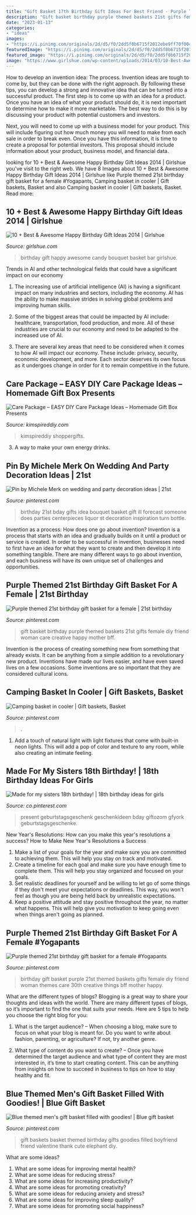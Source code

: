 ```yaml
---
title: "Gift Basket 17th Birthday Gift Ideas For Best Friend - Purple Themed 21st Birthday Gift Basket For A Female #yogapants"
description: "Gift basket birthday purple themed baskets 21st gifts female diy friend woman care creative happy mother bff"
date: "2023-01-13"
categories:
- "ideas"
images:
- "https://i.pinimg.com/originals/2d/d5/f0/2dd5f0b6715f2012ebe9ff70f0046859.jpg"
featuredImage: "https://i.pinimg.com/originals/2d/d5/f0/2dd5f0b6715f2012ebe9ff70f0046859.jpg"
featured_image: "https://i.pinimg.com/originals/2d/d5/f0/2dd5f0b6715f2012ebe9ff70f0046859.jpg"
image: "https://www.girlshue.com/wp-content/uploads/2014/03/10-Best-Awesome-Happy-Birthday-Gift-Ideas-2014-12.jpg"
---
```



How to develop an invention idea: The process.
Invention ideas are tough to come by, but they can be done with the right approach. By following these tips, you can develop a strong and innovative idea that can be turned into a successful product.
The first step is to come up with an idea for a product. Once you have an idea of what your product should do, it is next important to determine how to make it more marketable. The best way to do this is by discussing your product with potential customers and investors.

Next, you will need to come up with a business model for your product. This will include figuring out how much money you will need to make from each sale in order to break even. Once you have this information, it is time to create a proposal for potential investors. This proposal should include information about your product, business model, and financial data.

	

		
looking for 10 + Best &amp; Awesome Happy Birthday Gift Ideas 2014 | Girlshue you've visit to the right web. We have 8 Images about 10 + Best &amp; Awesome Happy Birthday Gift Ideas 2014 | Girlshue like Purple themed 21st birthday gift basket for a female #Yogapants, Camping basket in cooler | Gift baskets, Basket and also Camping basket in cooler | Gift baskets, Basket. Read more:
		
    
## 10 + Best &amp; Awesome Happy Birthday Gift Ideas 2014 | Girlshue

<img loading=lazy src="https://www.girlshue.com/wp-content/uploads/2014/03/10-Best-Awesome-Happy-Birthday-Gift-Ideas-2014-12.jpg" onerror="this.onerror=null;this.src='https://tse4.mm.bing.net/th?id=OIP.b5avgXQ35N0PhO-3dHunmQHaJ4&amp;pid=15.1';" alt="10 + Best &amp; Awesome Happy Birthday Gift Ideas 2014 | Girlshue">

_Source: girlshue.com_

>birthday gift happy awesome candy bouquet basket bar girlshue. 

	

Trends in AI and other technological fields that could have a significant impact on our economy
1. The increasing use of artificial intelligence (AI) is having a significant impact on many industries and sectors, including the economy. AI has the ability to make massive strides in solving global problems and improving human skills.
2. Some of the biggest areas that could be impacted by AI include: healthcare, transportation, food production, and more. All of these industries are crucial to our economy and need to be adapted to the increased use of AI.

3. There are several key areas that need to be considered when it comes to how AI will impact our economy. These include: privacy, security, economic development, and more. Each sector deserves its own focus as it undergoes change in order for it to remain competitive in the future.


    
## Care Package – EASY DIY Care Package Ideas – Homemade Gift Box Presents

<img loading=lazy src="https://kimspireddiy.com/wp-content/uploads/2020/08/DIY-Care-Package_DIY-Gift-Box-3.jpg" onerror="this.onerror=null;this.src='https://tse4.mm.bing.net/th?id=OIP.2DYkEnRsxsBENBcp852YnQHaLH&amp;pid=15.1';" alt="Care Package – EASY DIY Care Package Ideas – Homemade Gift Box Presents">

_Source: kimspireddiy.com_

>kimspireddiy shoppergifts. 

	

3. A way to make your own energy drinks.

    
## Pin By Michele Merk On Wedding And Party Decoration Ideas | 21st

<img loading=lazy src="https://i.pinimg.com/originals/14/0f/15/140f15db17575372103699a4bbd4fef7.jpg" onerror="this.onerror=null;this.src='https://tse2.mm.bing.net/th?id=OIP.nCEOBuxoAgU8hYawV87I-gHaJ4&amp;pid=15.1';" alt="Pin by Michele Merk on wedding and party decoration ideas | 21st">

_Source: pinterest.com_

>birthday 21st bday gifts idea bouquet basket gift ill forecast someone does parties centerpieces liquor st decoration inspiration turn bottle. 

	

Invention as a process: How does one go about invention?
Invention is a process that starts with an idea and gradually builds on it until a product or service is created. In order to be successful in invention, businesses need to first have an idea for what they want to create and then develop it into something tangible. There are many different ways to go about invention, and each business will have its own unique set of challenges and opportunities.

    
## Purple Themed 21st Birthday Gift Basket For A Female | 21st Birthday

<img loading=lazy src="https://i.pinimg.com/736x/51/4c/22/514c226579bf595763ae940e4b819226--purple-gift-basket-ideas-birthday-basket-ideas-for-women.jpg" onerror="this.onerror=null;this.src='https://tse1.mm.bing.net/th?id=OIP.RKk3JJ0ltFSejnROS-P2nAHaJ4&amp;pid=15.1';" alt="Purple themed 21st birthday gift basket for a female | 21st birthday">

_Source: pinterest.com_

>gift basket birthday purple themed baskets 21st gifts female diy friend woman care creative happy mother bff. 

	

Invention is the process of creating something new from something that already exists. It can be anything from a simple addition to a revolutionary new product. Inventions have made our lives easier, and have even saved lives on a few occasions. Some inventions are so important that they are considered cultural icons.

    
## Camping Basket In Cooler | Gift Baskets, Basket

<img loading=lazy src="https://i.pinimg.com/474x/1b/0c/92/1b0c92765888dc89f2a414c7de5a62a8--camping-coolers.jpg" onerror="this.onerror=null;this.src='https://tse1.mm.bing.net/th?id=OIP.L94MMWBTScAXXUyjZcboqQAAAA&amp;pid=15.1';" alt="Camping basket in cooler | Gift baskets, Basket">

_Source: pinterest.com_

>. 

	

1. Add a touch of natural light with light fixtures that come with built-in neon lights. This will add a pop of color and texture to any room, while also creating an intimate feeling.

    
## Made For My Sisters 18th Birthday! | 18th Birthday Ideas For Girls

<img loading=lazy src="https://i.pinimg.com/originals/2d/d5/f0/2dd5f0b6715f2012ebe9ff70f0046859.jpg" onerror="this.onerror=null;this.src='https://tse3.mm.bing.net/th?id=OIP.08jasukaasv6sYgl-OcRogHaJ4&amp;pid=15.1';" alt="Made for my sisters 18th birthday! | 18th birthday ideas for girls">

_Source: co.pinterest.com_

>present geburtstagsgeschenk geschenkideen bday giftozom gfyork geburtstagsgeschenke. 

	

New Year's Resolutions: How can you make this year's resolutions a success?
How to Make New Year's Resolutions a Success
1. Make a list of your goals for the year and make sure you are committed to achieving them. This will help you stay on track and motivated.
2. Create a timeline for each goal and make sure you have enough time to complete them. This will help you stay organized and focused on your goals.
3. Set realistic deadlines for yourself and be willing to let go of some things if they don't meet your expectations or deadlines. This way, you won't feel as though you are being held back by unrealistic expectations.
4. Keep a positive attitude and stay positive throughout the year, no matter what happens. This will help give you motivation to keep going even when things aren't going as planned.

    
## Purple Themed 21st Birthday Gift Basket For A Female #Yogapants

<img loading=lazy src="https://i.pinimg.com/originals/d6/93/96/d693968287f69e71f016955c96415a98.jpg" onerror="this.onerror=null;this.src='https://tse1.mm.bing.net/th?id=OIP.kPR9wwPsYnxXbfDrElwcdQAAAA&amp;pid=15.1';" alt="Purple themed 21st birthday gift basket for a female #Yogapants">

_Source: pinterest.com_

>birthday gift basket purple 21st themed baskets gifts female diy friend woman themes care 30th creative things bff mother happy. 

	

What are the different types of blogs?
Blogging is a great way to share your thoughts and ideas with the world. There are many different types of blogs, so it’s important to find the one that suits your needs. Here are 5 tips to help you choose the right blog for you: 
1. What is the target audience? – When choosing a blog, make sure to focus on what your blog is meant for. Do you want to write about fashion, parenting, or agriculture? If not, try another genre. 

2. What type of content do you want to create? – Once you have determined the target audience and what type of content they are most interested in, it’s time to start creating content. This can be anything from insights on how to succeed in business to tips on how to stay healthy and fit. 


    
## Blue Themed Men&#039;s Gift Basket Filled With Goodies! | Blue Gift Basket

<img loading=lazy src="https://i.pinimg.com/736x/47/ca/43/47ca4315b7e12531a91f3890763c3002--men-gift-baskets-blue-gift.jpg" onerror="this.onerror=null;this.src='https://tse3.mm.bing.net/th?id=OIP.gPkF-2amsQ346tLwGlMHsQHaNJ&amp;pid=15.1';" alt="Blue themed men&#039;s gift basket filled with goodies! | Blue gift basket">

_Source: pinterest.com_

>gift baskets basket themed birthday gifts goodies filled boyfriend friend valentine thank cute elephant diy. 

	

What are some ideas?
1. What are some ideas for improving mental health? 
2. What are some ideas for reducing stress? 
3. What are some ideas for increasing productivity? 
4. What are some ideas for promoting creativity?
5. What are some ideas for reducing anxiety and stress? 
6. What are some ideas for improving sleep quality?
7. What are some ideas for promoting social happiness?

